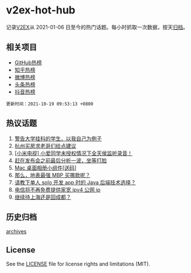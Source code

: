 # v2ex-hot-hub

 记录[V2EX](https://www.v2ex.com/)从 2021-01-06 日至今的热门话题。每小时抓取一次数据，按天[归档](archives)。
 
 ## 相关项目

- [GitHub热榜](https://github.com/snaildev/github-hot-hub)
- [知乎热榜](https://github.com/snaildev/zhihu-hot-hub)
- [微博热榜](https://github.com/snaildev/weibo-hot-hub)
- [头条热榜](https://github.com/snaildev/toutiao-hot-hub)
- [抖音热榜](https://github.com/snaildev/douyin-hot-hub)


 `更新时间：2021-10-19 09:53:13 +0800`

## 热议话题

1. [警告大学挂科的学生，以我自己为例子](https://www.v2ex.com/t/808601)
1. [杭州买房求老哥们给点建议](https://www.v2ex.com/t/808481)
1. [[小米电视] 小爱同学未授权情况下全天侯监听录音！](https://www.v2ex.com/t/808548)
1. [赶在发布会之前最后分析一波，坐等打脸](https://www.v2ex.com/t/808537)
1. [Mac 桌面相册小组件[送码]](https://www.v2ex.com/t/808492)
1. [那么，地表最强 MBP 买哪款呢？](https://www.v2ex.com/t/808681)
1. [请教下单人 solo 开发 app 时的 Java 后端技术选择？](https://www.v2ex.com/t/808490)
1. [电信将不再免费提供家宽 ipv4 公网 ip](https://www.v2ex.com/t/808536)
1. [继续待上海还是回成都？](https://www.v2ex.com/t/808494)

## 历史归档

[archives](archives)

## License

See the [LICENSE](LICENSE) file for license rights and limitations (MIT).
